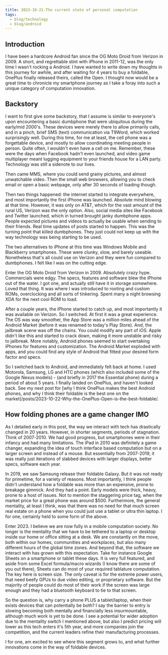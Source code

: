 ```yaml
---
title: 2023-10-21-The current state of personal computation
tags:
  - blog/technology
  - blog/android
---
```

## Introduction
I have been a hardcore Android fan since the OG Moto Droid from Verizon in 2009. A short, and regrettable stint with iPhone in 2011-12, was the only time I wasn't rocking a Android. I have wanted to write down my thoughts in this journey for awhile, and after waiting for 4 years to buy a foldable, OnePlus finally released theirs, called the Open. I thought now would be a great time to chronicle my smartphone journey as I take a foray into such a unique category of computation innovation.

## Backstory
I want to first give some backstory, that I assume is similar to everyone's upon encountering a basic dumbphone that were ubiquitous during the early/mid 2000's. These devices were merely there to allow primarily calls, and in a pinch, brief SMS (text) communication via T9Word, which worked surprisingly well. During this time, for me at least, the cell phone was a forgettable device, and mostly to allow coordinating meeting people in person. Quite often, I wouldn't even have a cell on me. Remember, these were the days when Facebook hadn't even launched, and video game multiplayer meant lugging equipment to your friends house for a LAN party. Technology was still a sidenote to our lives.

Then came MMS, where you could send grainy pictures, and almost unwatchable video. Then the small web browsers, allowing you to check email or open a basic webpage, only after 30 seconds of loading though.

Then two things happened: the internet started to integrate everywhere, and most importantly the first iPhone was launched. Absolute mind blowing at that time. However, it was only on AT&T, which for the vast amount of the rural US, Verizon was the only option. Also, social media sites like Facebook and Twitter launched, which in turned brought janky dumbphone apps. People expected pictures and videos to actually be usable when sending to their friends. Real time updates of posts started to happen. This was the turning point that killed dumbphones. They just could not keep up with the way technology was being starting to be used.

The two alternatives to iPhone at this time was Windows Mobile and Blackberry smartphones. These were clunky, slow, and barely useable. Nonetheless that's all could use on Verizon and they were fun compared to dumbphones. I felt like I was on the cutting edge.

Enter the OG Moto Droid from Verizon in 2009. Absolutely crazy hype. Commercials were edgy. The specs, features and software blew the iPhone out of the water. I got one, and actually still have it in storage somewhere. Loved that thing. It was where I was introduced to rooting and custom ROMs, overclocking and all sorts of tinkering. Spent many a night browsing XDA for the next cool ROM to load.

After a couple years, the iPhone started to catch up, and most importantly it was available on Verizon. So I switched. At first it was a great experience. The OS was way smoother, the App Store was a million miles ahead of the Android Market (before it was renamed to today's Play Store). And, the jailbreak scene was off the chains. You could modify any part of iOS. Apple didn't like this and started to crack down, making it more unstable and risky to jailbreak. More notably, Android phones seemed to start overtaking iPhones for features and customization. The Android Market exploded with apps, and you could find any style of Android that fitted your desired form factor and specs. 

So I switched back to Android, and immediately felt back at home. I used Motorola, Samsung, LG and HTC phones (which also included some of the Google Nexus models) - (and briefly in 2017 the Essential phone) during a period of about 5 years. I finally landed on OnePlus, and haven't looked back. 
See my next post for [why I think OnePlus makes the best Android phones, and why I think their foldable is the best one on the market(/posts/2023-10-22-Why-the-OnePlus-Open-is-the-best-foldable/.

## How folding phones are a game changer IMO

As I detailed early in this post, the way we interact with tech has drastically changed in 20 years. However, in shorter segments, periods of stagnation. Think of 2007-2010. We had good progress, but smartphones were in their infancy and had many limitations. The iPad in 2010 was definitely a game changer, expanding the idea of touch interface based computation but on a larger screen and instead of a mouse. But essentially from 2007-2019, it was really just iterations of slabbed devices with larger displays, better specs, software each year. 

In 2019, we saw Samsung release their foldable Galaxy. But it was not ready for primetime, for a variety of reasons. Most importantly, I think people didn't understand how a foldable was more than an expensive, prone to breakage gimmick. And they had a point. Early models were thick, heavy, prone to a host of issues. Not to mention the staggering price tag, when the market price for a great phone was around $500. Furthermore, the general mentality, at least I think, was that there was no need for that much screen real estate on a phone when you could just use a tablet or ultra thin laptop. I for one, certainly held to some form of the above.

Enter 2023. I believe we are now fully in a mobile computation society. No longer is the mentality that we have to be tethered to a laptop or desktop inside our home or office sitting at a desk. We are constantly on the move, both within our homes, communities and workplaces, but also many different hours of the global time zones. And beyond that, the software we interact with has grown with this expectation. Take for instance Google Sheets on a smartphone or tablet these days. It is very full featured, and aside from some Excel formula/macro wizards (I know there are some of you out there), Sheets can do most of your required tablature computation. The key here is screen size. The only caveat is for the extreme power users, that need beefy GPUs to due video editing, or proprietary software. But the majority of people could do most of their work if the screen was large enough and they had a bluetooth keyboard to tie to that screen.

So the question is, why carry a phone PLUS a tablet/laptop, when their exists devices that can potentially be both? I say the barrier to entry is slowing becoming both mentally and financially less insurmountable, although much work is yet to be done. I see a potential for wider adoption due to the mentality switch I mentioned above, but also I predict pricing will lower as this tech enters it's 5th year, and more companies join the competition, and the current leaders refine their manufacturing processes.

I for one, am excited to see where this segment grows to, and what further innovations come in the way of foldable devices.
